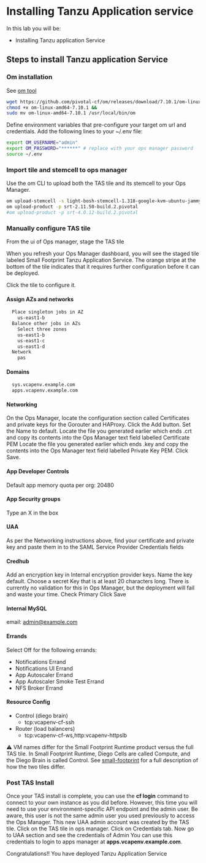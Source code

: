 # Installing Tanzu Application service

In this lab you will be:

- Installing Tanzu application Service

## Steps to install Tanzu application Service

### Om installation

See [om tool](https://github.com/pivotal-cf/om)

```bash
wget https://github.com/pivotal-cf/om/releases/download/7.10.1/om-linux-amd64-7.10.1 &&
chmod +x om-linux-amd64-7.10.1 &&
sudo mv om-linux-amd64-7.10.1 /usr/local/bin/om
```

Define environment variables that pre-configure your target om url and
credentials.
Add the following lines to your ~/.env file:

```bash
export OM_USERNAME="admin"
export OM_PASSWORD="******" # replace with your ops manager password
source ~/.env
```

### Import tile and stemcell to ops manager

Use the om CLI to upload both the TAS tile and its stemcell to your Ops
Manager.

```bash
om upload-stemcell -s light-bosh-stemcell-1.318-google-kvm-ubuntu-jammy-go_agent.tgz
om upload-product -p srt-2.11.50-build.2.pivotal
#om upload-product -p srt-4.0.12-build.2.pivotal
```

### Manually configure TAS tile

From the ui of Ops manager, stage the TAS tile

When you refresh your Ops Manager dashboard, you will see the staged tile
labeled Small Footprint Tanzu Application Service. The orange stripe at the
bottom of the tile indicates that it requires further configuration before it can be deployed.

Click the tile to configure it.

#### Assign AZs and networks

```bash
  Place singleton jobs in AZ
    us-east1-b
  Balance other jobs in AZs
    Select three zones
    us-east1-b
    us-east1-c
    us-east1-d
  Network
    pas
```

#### Domains

```bash
  sys.vcapenv.example.com
  apps.vcapenv.example.com
```

#### Networking

On the Ops Manager, locate the configuration section called Certificates and private keys for the Gorouter and HAProxy.
Click the Add button.
Set the Name to default.
Locate the file you generated earlier which ends .crt and copy its contents
into the Ops Manager text field labelled Certificate PEM
Locate the file you generated earlier which ends .key and copy the contents
into the Ops Manager text field labelled Private Key PEM.
Click Save.

#### App Developer Controls

Default app memory quota per org: 20480

#### App Security groups

Type an X in the box

#### UAA

As per the Networking instructions above, find your certificate and private key and paste them in to the SAML Service Provider Credentials fields

#### Credhub

Add an encryption key in Internal encryption provider keys.
Name the key default.
Choose a secret Key that is at least 20 characters long. There is currently no validation for this in Ops Manager, but the deployment will fail and waste your time.
Check Primary
Click Save

#### Internal MySQL

email: <admin@example.com>

#### Errands

Select Off for the following errands:

- Notifications Errand
- Notifications UI Errand
- App Autoscaler Errand
- App Autoscaler Smoke Test Errand
- NFS Broker Errand

#### Resource Config

- Control (diego brain)
  - tcp:vcapenv-cf-ssh
- Router (load balancers)
  - tcp:vcapenv-cf-ws,http:vcapenv-httpslb

:warning: VM names differ for the Small Footprint Runtime product versus the full TAS tile. In Small Footprint Runtime, Diego Cells are called Compute, and the Diego Brain is called Control. See [small-footprint](https://docs.vmware.com/en/VMware-Tanzu-Application-Service/4.0/tas-for-vms/small-footprint.html) for a full description of how the two tiles differ.

### Post TAS Install

Once your TAS install is complete, you can use the **cf login** command to
connect to your own instance as you did before. However, this time you will
need to use your environment-specific API endpoint and the admin user. Be
aware, this user is not the same admin user you used previously to access the Ops Manager.
This new UAA admin account was created by the TAS tile.
Click on the TAS tile in ops manager. Click on Credentials tab. Now go to UAA
section and see the credentials of Admin
You can use this credentials to login to apps manager at **apps.vcapenv.example.com**.

Congratulations!! You have deployed Tanzu Application Service
